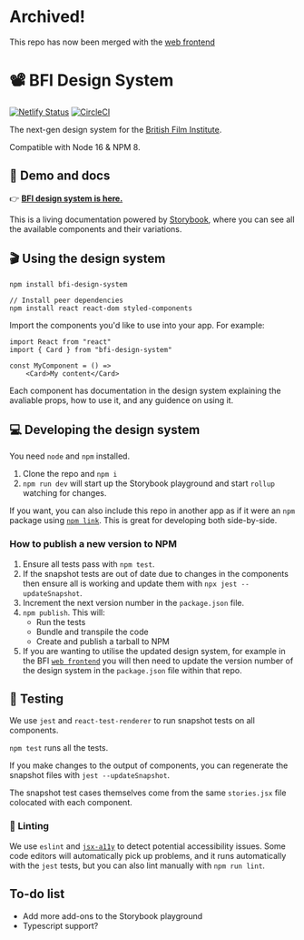 # Archived!

This repo has now been merged with the [web frontend](https://github.com/bfi-digital/bfi-web-frontend/)

# 📽 BFI Design System

[![Netlify Status](https://api.netlify.com/api/v1/badges/0c1b8f82-9bcd-4205-8824-c12b5537b75f/deploy-status)](https://app.netlify.com/sites/gerwig/deploys) [![CircleCI](https://circleci.com/gh/bfi-digital/bfi-design-system.svg?style=svg&circle-token=61b8e613e86458c621c8297aff09bd0a520ef8ad)](https://circleci.com/gh/bfi-digital/bfi-design-system)

The next-gen design system for the [British Film Institute](bfi.org.uk).

Compatible with Node 16 & NPM 8.

## 🍿 Demo and docs

👉 **[BFI design system is here.](https://design-system.bfi.digital)**

This is a living documentation powered by [Storybook](https://storybook.js.org/), where you can see all the available components and their variations.

## 🎬 Using the design system

```{bash}
npm install bfi-design-system

// Install peer dependencies
npm install react react-dom styled-components
```

Import the components you'd like to use into your app. For example:

```{bash}
import React from "react"
import { Card } from "bfi-design-system"

const MyComponent = () =>
    <Card>My content</Card>
```

Each component has documentation in the design system explaining the avaliable props, how to use it, and any guidence on using it.

## 💻 Developing the design system

You need `node` and `npm` installed.

1. Clone the repo and `npm i`
2. `npm run dev` will start up the Storybook playground and start `rollup` watching for changes.

If you want, you can also include this repo in another app as if it were an `npm` package using [`npm link`](https://docs.npmjs.com/cli/link). This is great for developing both side-by-side.

### How to publish a new version to NPM

1. Ensure all tests pass with `npm test`.
2. If the snapshot tests are out of date due to changes in the components then ensure all is working and update them with `npx jest --updateSnapshot`.
3. Increment the next version number in the `package.json` file.
4. `npm publish`. This will:
    - Run the tests
    - Bundle and transpile the code
    - Create and publish a tarball to NPM
5. If you are wanting to utilise the updated design system, for example in the BFI [`web frontend`](https://github.com/bfi-digital/bfi-web-frontend) you will then need to update the version number of the design system in the `package.json` file within that repo.

## 🧪 Testing

We use `jest` and `react-test-renderer` to run snapshot tests on all components.

`npm test` runs all the tests.

If you make changes to the output of components, you can regenerate the snapshot files with `jest --updateSnapshot`.

The snapshot test cases themselves come from the same `stories.jsx` file colocated with each component.

### 🧼 Linting

We use `eslint` and [`jsx-a11y`](https://www.npmjs.com/package/eslint-plugin-jsx-a11y) to detect potential accessibility issues. Some code editors will automatically pick up problems, and it runs automatically with the `jest` tests, but you can also lint manually with `npm run lint`.

## To-do list

- Add more add-ons to the Storybook playground
- Typescript support?
